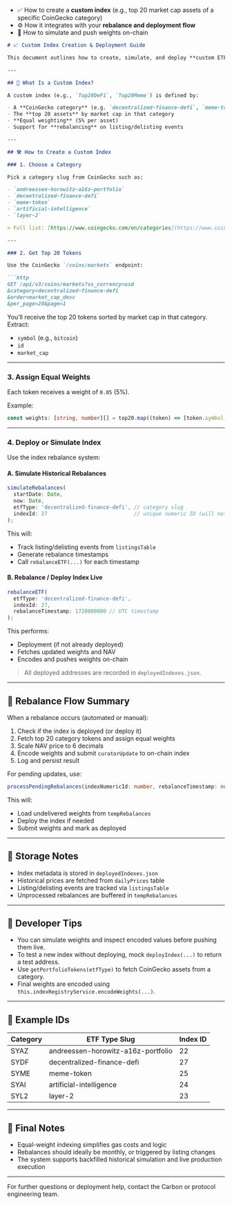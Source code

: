 * ✅ How to create a **custom index** (e.g., top 20 market cap assets of a specific CoinGecko category)
* ⚙️ How it integrates with your **rebalance and deployment flow**
* 🧠 How to simulate and push weights on-chain

````markdown
# 📈 Custom Index Creation & Deployment Guide

This document outlines how to create, simulate, and deploy **custom ETF-style indexes** that represent the **top 20 market cap assets** from a specific [CoinGecko category](https://www.coingecko.com/en/categories). These indexes are equal-weighted and can be simulated historically or deployed live on-chain.

---

## 🧩 What Is a Custom Index?

A custom index (e.g., `Top20DeFi`, `Top20Meme`) is defined by:

- A **CoinGecko category** (e.g. `decentralized-finance-defi`, `meme-token`)
- The **top 20 assets** by market cap in that category
- **Equal weighting** (5% per asset)
- Support for **rebalancing** on listing/delisting events

---

## 🛠️ How to Create a Custom Index

### 1. Choose a Category

Pick a category slug from CoinGecko such as:

- `andreessen-horowitz-a16z-portfolio`
- `decentralized-finance-defi`
- `meme-token`
- `artificial-intelligence`
- `layer-2`

> Full list: [https://www.coingecko.com/en/categories](https://www.coingecko.com/en/categories)

---

### 2. Get Top 20 Tokens

Use the CoinGecko `/coins/markets` endpoint:

```http
GET /api/v3/coins/markets?vs_currency=usd
&category=decentralized-finance-defi
&order=market_cap_desc
&per_page=20&page=1
````

You’ll receive the top 20 tokens sorted by market cap in that category. Extract:

* `symbol` (e.g., `bitcoin`)
* `id`
* `market_cap`

---

### 3. Assign Equal Weights

Each token receives a weight of `0.05` (5%).

Example:

```ts
const weights: [string, number][] = top20.map((token) => [token.symbol, 0.05]);
```

---

### 4. Deploy or Simulate Index

Use the index rebalance system:

#### A. Simulate Historical Rebalances

```ts
simulateRebalances(
  startDate: Date,
  now: Date,
  etfType: 'decentralized-finance-defi', // category slug
  indexId: 27                            // unique numeric ID (will not deploy to on-chain, just for local indicating purpose)
);
```

This will:

* Track listing/delisting events from `listingsTable`
* Generate rebalance timestamps
* Call `rebalanceETF(...)` for each timestamp

#### B. Rebalance / Deploy Index Live

```ts
rebalanceETF(
  etfType: 'decentralized-finance-defi',
  indexId: 27,
  rebalanceTimestamp: 1720000000 // UTC timestamp
);
```

This performs:

* Deployment (if not already deployed)
* Fetches updated weights and NAV
* Encodes and pushes weights on-chain

> All deployed addresses are recorded in `deployedIndexes.json`.

---

## 🔁 Rebalance Flow Summary

When a rebalance occurs (automated or manual):

1. Check if the index is deployed (or deploy it)
2. Fetch top 20 category tokens and assign equal weights
3. Scale NAV price to 6 decimals
4. Encode weights and submit `curatorUpdate` to on-chain index
5. Log and persist result

For pending updates, use:

```ts
processPendingRebalances(indexNumericId: number, rebalanceTimestamp: number)
```

This will:

* Load undelivered weights from `tempRebalances`
* Deploy the index if needed
* Submit weights and mark as deployed

---

## 🧠 Storage Notes

* Index metadata is stored in `deployedIndexes.json`
* Historical prices are fetched from `dailyPrices` table
* Listing/delisting events are tracked via `listingsTable`
* Unprocessed rebalances are buffered in `tempRebalances`

---

## 🧪 Developer Tips

* You can simulate weights and inspect encoded values before pushing them live.
* To test a new index without deploying, mock `deployIndex(...)` to return a test address.
* Use `getPortfolioTokens(etfType)` to fetch CoinGecko assets from a category.
* Final weights are encoded using `this.indexRegistryService.encodeWeights(...)`.

---

## 📌 Example IDs

| Category                   | ETF Type Slug              | Index ID |
| -------------------------- | -------------------------- | -------- |
| SYAZ                | andreessen-horowitz-a16z-portfolio | 22       |
| SYDF                | decentralized-finance-defi | 27       |
| SYME                | meme-token                 | 25       |
| SYAI                  | artificial-intelligence    | 24       |
| SYL2             | layer-2                    | 23       |

---

## 🧾 Final Notes

* Equal-weight indexing simplifies gas costs and logic
* Rebalances should ideally be monthly, or triggered by listing changes
* The system supports backfilled historical simulation and live production execution

---

For further questions or deployment help, contact the Carbon or protocol engineering team.

